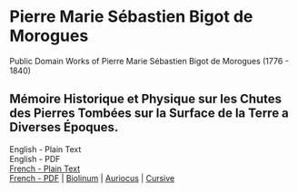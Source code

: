 # Pierre Marie Sébastien Bigot de Morogues

Public Domain Works of Pierre Marie Sébastien Bigot de Morogues (1776 - 1840)

## Mémoire Historique et Physique sur les Chutes des Pierres Tombées sur la Surface de la Terre a Diverses Époques.

English - Plain Text  
English - PDF  
[French - Plain Text](memoire-historique-et-physique-sur-les-chutes/full-text-french.md)  
[French - PDF](https://cdn.solaranamnesis.com/Morogues/morogues_memoire_chutes_pierres_french_1812.pdf) | [Biolinum](https://cdn.solaranamnesis.com/Morogues/morogues_memoire_chutes_pierres_french_1812_biolinum.pdf) | [Auriocus](https://cdn.solaranamnesis.com/Morogues/morogues_memoire_chutes_pierres_french_1812_aurical.pdf) | [Cursive](https://cdn.solaranamnesis.com/Morogues/morogues_memoire_chutes_pierres_french_1812_frcursive.pdf)  
